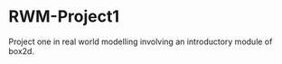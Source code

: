 RWM-Project1
============

Project one in real world modelling involving an introductory module of box2d.
